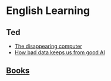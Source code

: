 # English Learning

## Ted

- [The disappearing computer](./ted/the_disappearing_computer.md)
- [How bad data keeps us from good AI](./ted/how_bad_data_keeps_us_from_good_AI.pdf)

## [Books](./books_note/index.md)
